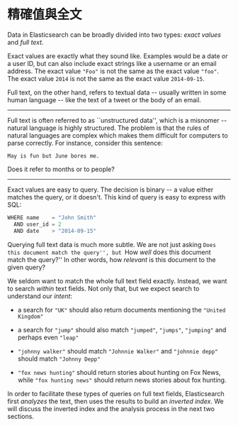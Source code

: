 # 精確值與全文

Data in Elasticsearch can be broadly divided into two types:
_exact values_ and _full text_.

Exact values are exactly what they sound like.  Examples would be a date or a
user ID, but can also include exact strings like a username or an email
address. The exact value `"Foo"` is not the same as the exact value `"foo"`.
The exact value `2014` is not the same as the exact value `2014-09-15`.

Full text, on the other hand, refers to textual data -- usually written in
some human language -- like the text of a tweet or the body of an email.

****

Full text is often referred to as ``unstructured data'', which is a misnomer
-- natural language is highly structured. The problem is that the rules of
natural languages are complex which makes them difficult for computers to
parse correctly. For instance, consider this sentence:

    May is fun but June bores me.

Does it refer to months or to people?
****

Exact values are easy to query. The decision is binary -- a value either
matches the query, or it doesn't. This kind of query is easy to express with
SQL:

```js
WHERE name    = "John Smith"
  AND user_id = 2
  AND date    > "2014-09-15"
```


Querying full text data is much more subtle. We are not just asking ``Does
this document match the query'', but ``How _well_ does this document match the
query?'' In other words, how _relevant_ is this document to the given query?

We seldom want to match the whole full text field exactly.  Instead, we want
to search *within* text fields. Not only that, but we expect search to
understand our *intent*:

* a search for `"UK"` should also return documents mentioning the `"United
  Kingdom"`

* a search for `"jump"` should also match `"jumped"`, `"jumps"`, `"jumping"`
  and perhaps even `"leap"`

* `"johnny walker"` should match `"Johnnie Walker"` and `"johnnie depp"`
  should match `"Johnny Depp"`

* `"fox news hunting"` should return stories about hunting on Fox News,
  while `"fox hunting news"` should return news stories about fox hunting.

In order to facilitate these types of queries on full text fields,
Elasticsearch first _analyzes_ the text, then uses the results to build
an _inverted index_. We will discuss the inverted index and the
analysis process in the next two sections.







